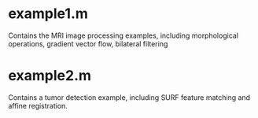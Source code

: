 # example1.m
Contains the MRI image processing examples, including morphological operations, gradient vector flow, bilateral filtering
# example2.m
Contains a tumor detection example, including SURF feature matching and affine registration.
